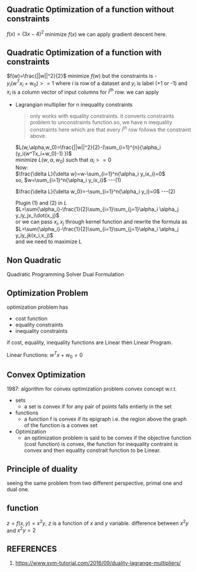 ## Quadratic Optimization of a function without constraints
$f(x)=(3x-4)^2$ minimize $f(x)$ we can apply gradient descent here.
## Quadratic Optimization of a function with constraints
$f(w)=\frac{||w||^2}{2}$ minimize $f(w)$ but the constraints is -   
$y_i(w^Tx_i+w_0)>=1$ where $i$ is row of a dataset and $y_i$ is label (+1 or -1) and $x_i$ is a column vector of input columns for $i^{th}$ row.
we can apply 
* Lagrangian multiplier for n inequality constraints
  >only works with equality constraints. it converts constraints problem to unconstraints function.so, we have n inequality constraints here which are that every $i^{th}$ row follows the constraint above.

    $L(w,\alpha,w_0)=\frac{||w||^2}{2}-(\sum_{i=1}^{n}{\alpha_i (y_i(w^Tx_i+w_0)-1) })$  
    minimize $L(w,\alpha,w_0)$ such that $\alpha_i>=0$  
    Now:  
    $\frac{\delta L}{\delta w}=w-\sum_{i=1}^n{\alpha_i y_ix_i}=0$  
    so, $w=\sum_{i=1}^n{\alpha_i y_ix_i}$   ---(1)

    $\frac{\delta L}{\delta w_0}=-\sum_{i=1}^n{\alpha_i y_i}=0$ ---(2)

    Plugin (1) and (2) in $L$  
    $L=\sum{\alpha_i}-\frac{1}{2}\sum_{i=1}\sum_{j=1}\alpha_i \alpha_j y_iy_jx_i\dot{x_j}$  
    or we can pass $x_i,x_j$ through kernel function and rewrite the formula as   
    $L=\sum{\alpha_i}-\frac{1}{2}\sum_{i=1}\sum_{j=1}\alpha_i \alpha_j y_iy_jk(x_i,x_j)$  
    and we need to maximize L

## Non Quadratic


Quadratic Programming Solver
Dual Formulation

## Optimization Problem
optimization problem has 

* cost function
* equality constraints
* inequality constraints

if cost, equality, inequality functions are Linear then Linear Program.

Linear Functions:
    $w^Tx+w_0=0$

## Convex Optimization 
1987: algorithm for convex optimization problem 
convex concept w.r.t.
* sets
  * a set is convex if for any pair of points falls entierly in the set
* functions
  * a function f is convex if its epigraph i.e. the region above the graph of the function is a convex set
* Optimization
  * an optimization problem is said to be convex if the objective function (cost function) is convex, the function for inequality contraint is convex and then equality constrait function to be Linear.

## Principle of duality
seeing the same problem from two different perspective, primal one and dual one. 


## function
$z=f(x,y)=x^2y$, $z$ is a function of $x$ and $y$ variable.
difference between 
$x^2y$ and $x^2y=2$

## REFERENCES
  1. https://www.svm-tutorial.com/2016/09/duality-lagrange-multipliers/